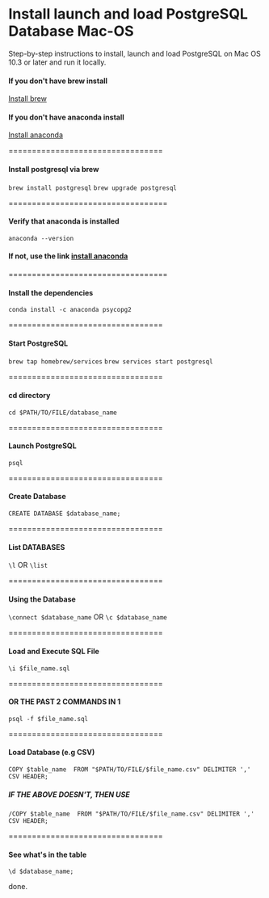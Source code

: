 # Install launch and load PostgreSQL Database Mac-OS
Step-by-step instructions to install, launch and load PostgreSQL on Mac OS 10.3 or later and run it locally.

#### If you don't have brew install
[Install brew](https://brew.sh)

#### If you don't have anaconda install
[Install anaconda](https://www.anaconda.com/download/#macos)

=================================
#### Install postgresql via brew 
`brew install postgresql`
`brew upgrade postgresql`

==================================
#### Verify that anaconda is installed 
`anaconda --version`

#### If not, use the link [install anaconda](https://www.anaconda.com/download/#macos)

==================================
#### Install the dependencies 
`conda install -c anaconda psycopg2`

=================================
#### Start PostgreSQL
`brew tap homebrew/services`
`brew services start postgresql`

=================================
#### cd directory
`cd $PATH/TO/FILE/database_name`

=================================
#### Launch PostgreSQL
`psql`

=================================
#### Create Database
`CREATE DATABASE $database_name;`

=================================
#### List DATABASES
`\l` OR `\list`

=================================
#### Using the Database
`\connect $database_name` OR `\c $database_name`

=================================
#### Load and Execute SQL File
`\i $file_name.sql`

=================================
#### OR THE PAST 2 COMMANDS IN 1
`psql -f $file_name.sql`

=================================
#### Load Database (e.g CSV)
`COPY $table_name 
FROM "$PATH/TO/FILE/$file_name.csv" DELIMITER ',' CSV HEADER;`

##### IF THE ABOVE DOESN'T, THEN USE 
`/COPY $table_name 
FROM "$PATH/TO/FILE/$file_name.csv" DELIMITER ',' CSV HEADER;`

=================================
#### See what's in the table
`\d $database_name;`

done.
